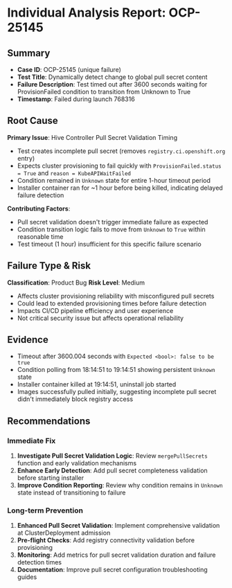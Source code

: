 # Individual Analysis Report: OCP-25145

## Summary
- **Case ID**: OCP-25145 (unique failure)
- **Test Title**: Dynamically detect change to global pull secret content
- **Failure Description**: Test timed out after 3600 seconds waiting for ProvisionFailed condition to transition from Unknown to True
- **Timestamp**: Failed during launch 768316

## Root Cause
**Primary Issue**: Hive Controller Pull Secret Validation Timing
- Test creates incomplete pull secret (removes `registry.ci.openshift.org` entry)
- Expects cluster provisioning to fail quickly with `ProvisionFailed.status = True` and `reason = KubeAPIWaitFailed`
- Condition remained in `Unknown` state for entire 1-hour timeout period
- Installer container ran for ~1 hour before being killed, indicating delayed failure detection

**Contributing Factors**:
- Pull secret validation doesn't trigger immediate failure as expected
- Condition transition logic fails to move from `Unknown` to `True` within reasonable time
- Test timeout (1 hour) insufficient for this specific failure scenario

## Failure Type & Risk
**Classification**: Product Bug
**Risk Level**: Medium
- Affects cluster provisioning reliability with misconfigured pull secrets
- Could lead to extended provisioning times before failure detection
- Impacts CI/CD pipeline efficiency and user experience
- Not critical security issue but affects operational reliability

## Evidence
- Timeout after 3600.004 seconds with `Expected <bool>: false to be true`
- Condition polling from 18:14:51 to 19:14:51 showing persistent `Unknown` state
- Installer container killed at 19:14:51, uninstall job started
- Images successfully pulled initially, suggesting incomplete pull secret didn't immediately block registry access

## Recommendations

### Immediate Fix
1. **Investigate Pull Secret Validation Logic**: Review `mergePullSecrets` function and early validation mechanisms
2. **Enhance Early Detection**: Add pull secret completeness validation before starting installer
3. **Improve Condition Reporting**: Review why condition remains in `Unknown` state instead of transitioning to failure

### Long-term Prevention
1. **Enhanced Pull Secret Validation**: Implement comprehensive validation at ClusterDeployment admission
2. **Pre-flight Checks**: Add registry connectivity validation before provisioning
3. **Monitoring**: Add metrics for pull secret validation duration and failure detection times
4. **Documentation**: Improve pull secret configuration troubleshooting guides